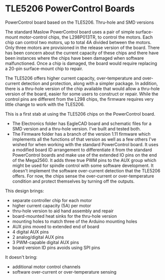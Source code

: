 # TLE5206 PowerControl Boards

PowerControl board based on the TLE5206. Thru-hole and SMD versions

The standard Maslow PowerControl board uses a pair of simple surface-mount motor-control chips, the L298P013TR, to control the motors. Each chip can control two motors, up to total 4A divided between the motors. Only three motors are provisioned in the release version of the board. There has been concern about the current capacity of these chips and there have been instances where the chips have been damaged when software malfunctioned. Once a chip is damaged, the board would require replacing a 20-pin surface-mount chip to repair.

The TLE5206 offers higher current capacity, over-temperature and over-current detection and protection, along with a simpler package. In addition, there is a thru-hole version of the chip available that would allow a thru-hole version of the board, easier for some users to construct or repair. While the control pins are different from the L298 chips, the firmware requires very little change to work with the TLE5206.

This is a first stab at using the TLE5206 chips on the PowerControl board.
 -  The Electronics folder has EagleCAD board and schematic files for a SMD version and a thru-hole version. I've built and tested both.
 -  The Firmware folder has a branch of the version 1.11 firmware which implements all the functions of that version as well as a few others I've wished for when working with the standard PowerControl board. It uses a modified board ID arrangement to differentiate it from the standard PowerControl boards and make use of the extended IO pins on the end of the Mega2560. It adds three true PWM pins to the AUX group which might be used for spindle control with some software development. It doesn't implement the software over-current detection that the TLE5206 offers. For now, the chips sense the over-current or over-temperature condition and protect themselves by turning off the outputs.

This design brings:
- separate controller chip for each motor
- higher current capacity (5A) per motor
- thru-hole version to aid hand assembly and repair
- board-mounted heat sinks for the thru-hole version
- mounting holes to match three of the Arduino mounting holes
- AUX pins moved to extended end of board
- 4 digital AUX pins
- 2 analog/digital AUX pins
- 3 PWM-capable digital AUX pins
- board version ID pins avoids using SPI pins

It doesn't bring:
- additional motor control channels
- software over-current or over-temperature sensing
